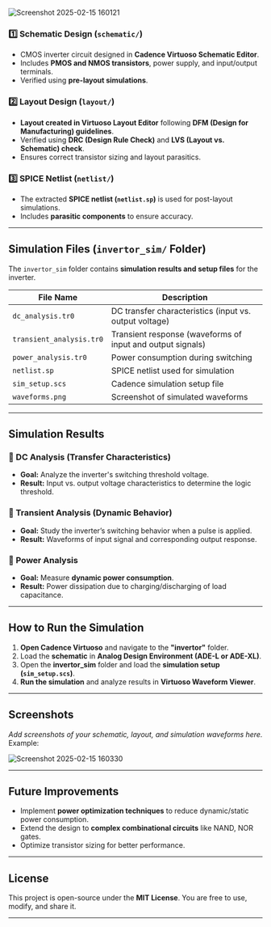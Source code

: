 ![Screenshot 2025-02-15 160121](https://github.com/user-attachments/assets/980e2212-55c0-43b4-b1d5-c594fce137da)

### **1️⃣ Schematic Design (`schematic/`)**
- CMOS inverter circuit designed in **Cadence Virtuoso Schematic Editor**.
- Includes **PMOS and NMOS transistors**, power supply, and input/output terminals.
- Verified using **pre-layout simulations**.

### **2️⃣ Layout Design (`layout/`)**
- **Layout created in Virtuoso Layout Editor** following **DFM (Design for Manufacturing) guidelines**.
- Verified using **DRC (Design Rule Check)** and **LVS (Layout vs. Schematic) check**.
- Ensures correct transistor sizing and layout parasitics.

### **3️⃣ SPICE Netlist (`netlist/`)**
- The extracted **SPICE netlist (`netlist.sp`)** is used for post-layout simulations.
- Includes **parasitic components** to ensure accuracy.

---

## **Simulation Files (`invertor_sim/` Folder)**
The `invertor_sim` folder contains **simulation results and setup files** for the inverter.  

| **File Name**            | **Description** |
|-------------------------|----------------|
| `dc_analysis.tr0`       | DC transfer characteristics (input vs. output voltage) |
| `transient_analysis.tr0` | Transient response (waveforms of input and output signals) |
| `power_analysis.tr0`    | Power consumption during switching |
| `netlist.sp`            | SPICE netlist used for simulation |
| `sim_setup.scs`         | Cadence simulation setup file |
| `waveforms.png`         | Screenshot of simulated waveforms |

---

## **Simulation Results**
### **🔹 DC Analysis (Transfer Characteristics)**
- **Goal:** Analyze the inverter's switching threshold voltage.
- **Result:** Input vs. output voltage characteristics to determine the logic threshold.

### **🔹 Transient Analysis (Dynamic Behavior)**
- **Goal:** Study the inverter’s switching behavior when a pulse is applied.
- **Result:** Waveforms of input signal and corresponding output response.

### **🔹 Power Analysis**
- **Goal:** Measure **dynamic power consumption**.
- **Result:** Power dissipation due to charging/discharging of load capacitance.

---

## **How to Run the Simulation**
1. **Open Cadence Virtuoso** and navigate to the **"invertor"** folder.
2. Load the **schematic** in **Analog Design Environment (ADE-L or ADE-XL)**.
3. Open the **invertor_sim** folder and load the **simulation setup (`sim_setup.scs`)**.
4. **Run the simulation** and analyze results in **Virtuoso Waveform Viewer**.

---

## **Screenshots**
_Add screenshots of your schematic, layout, and simulation waveforms here._  
Example:

![Screenshot 2025-02-15 160330](https://github.com/user-attachments/assets/6c46468b-66df-4bd7-933c-f31392ac2216)

---

## **Future Improvements**
- Implement **power optimization techniques** to reduce dynamic/static power consumption.
- Extend the design to **complex combinational circuits** like NAND, NOR gates.
- Optimize transistor sizing for better performance.

---

## **License**
This project is open-source under the **MIT License**. You are free to use, modify, and share it.

---




